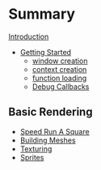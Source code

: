# Summary

[Introduction](intro.md)

- [Getting Started](ch00_getting_started.md)
	- [window creation]()
	- [context creation]()
	- [function loading]()
	- [Debug Callbacks]()

## Basic Rendering

- [Speed Run A Square](ch01_speedrun_rendering.md)
- [Building Meshes](ch02_building_meshes.md)
- [Texturing](ch03_texturing.md)
- [Sprites](ch04_sprites.md)